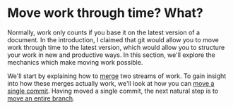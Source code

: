 # Move work through time? What?

Normally, work only counts if you base it on the latest version of a document.  In the introduction, I claimed that git would allow you to move work through time to the latest version, which would allow you to structure your work in new and productive ways.  In this section, we'll explore the mechanics which make moving work possible.

We'll start by explaining how to [merge](Merge.md) two streams of work.  To gain insight into how these merges actually work, we'll look at how you can [move a single commit](Apply.md).  Having moved a single commit, the next natural step is to [move an entire branch](Rebase.md).
